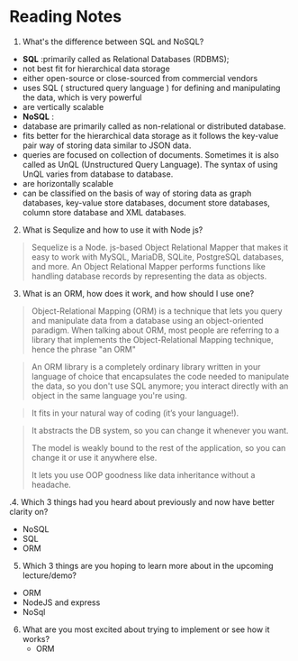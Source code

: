 # Reading Notes 

1. What's the difference between SQL  and NoSQL?
  - **SQL** :primarily called as Relational Databases (RDBMS);	
  - not best fit for hierarchical data storage	
  - either open-source or close-sourced from commercial vendors	
  - uses SQL ( structured query language ) for defining and manipulating the data, which is very powerful	
  - are vertically scalable	
  - **NoSQL** :
  - database are primarily called as non-relational or distributed database.
  - fits better for the hierarchical data storage as it follows the key-value pair way of storing data similar to JSON data.
  - queries are focused on collection of documents. Sometimes it is also called as UnQL (Unstructured Query Language). The syntax of using UnQL varies from database to database.
  - are horizontally scalable
  - can be classified on the basis of way of storing data as graph databases, key-value store databases, document store databases, column store database and XML databases.

2. What is Sequlize and how to use it with Node js?
  > Sequelize is a Node. js-based Object Relational Mapper that makes it easy to work with MySQL, MariaDB, SQLite, PostgreSQL databases, and more. An Object Relational Mapper performs functions like handling database records by representing the data as objects.

3. What is an ORM, how does it work, and how should I use one?
 > Object-Relational Mapping (ORM) is a technique that lets you query and manipulate data from a database using an object-oriented paradigm. When talking about ORM, most people are referring to a library that implements the Object-Relational Mapping technique, hence the phrase "an ORM"

 > An ORM library is a completely ordinary library written in your language of choice that encapsulates the code needed to manipulate the data, so you don't use SQL anymore; you interact directly with an object in the same language you're using.
 
 > It fits in your natural way of coding (it’s your language!).
 
 > It abstracts the DB system, so you can change it whenever you want.
 > 
 > The model is weakly bound to the rest of the application, so you can change it or use it anywhere else.
 > 
 > It lets you use OOP goodness like data inheritance without a headache.

.4. Which 3 things had you heard about previously and now have better clarity on?
   - NoSQL
   - SQL
   - ORM
  
 5. Which 3 things are you hoping to learn more about in the upcoming lecture/demo?
   - ORM
   - NodeJS and express
   - NoSql

 6. What are you most excited about trying to implement or see how it works?
    - ORM
    




